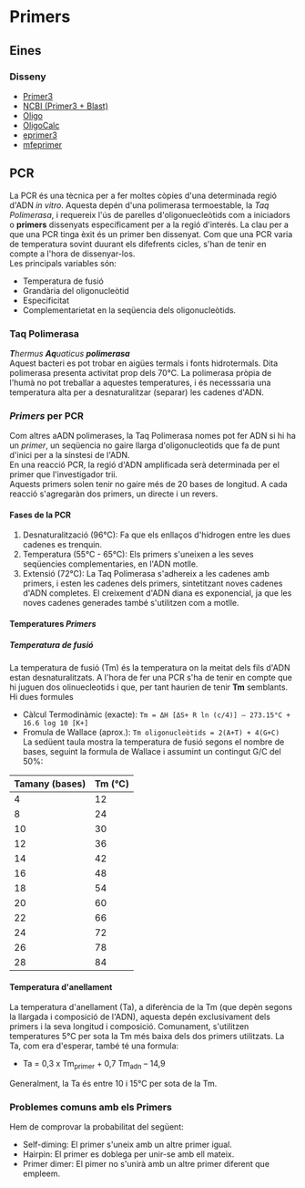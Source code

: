 # Primers
##  Eines
### Disseny
- [Primer3](https://primer3.ut.ee/)
- [NCBI (Primer3 + Blast)](https://www.ncbi.nlm.nih.gov/tools/primer-blast/index.cgi)
- [Oligo](https://eu.idtdna.com/pages/tools/oligoanalyzer)
- [OligoCalc](http://biotools.nubic.northwestern.edu/OligoCalc.html)
- [eprimer3](http://emboss.bioinformatics.nl/cgi-bin/emboss/eprimer3)
- [mfeprimer](https://mfeprimer3.igenetech.com/)
## PCR
La PCR és una tècnica per a fer moltes còpies d'una determinada regió d'ADN _in vitro_.
Aquesta depén d'una polimerasa termoestable, la _Taq Polimerasa_, i requereix l'ús de parelles d'oligonuecleòtids com a iniciadors o **primers** dissenyats específicament per a la regió d'interés.
La clau per a que una PCR tinga èxit és un primer ben dissenyat.
Com que una PCR varia de temperatura sovint duurant els difefrents cicles, s'han de tenir en compte a l'hora de dissenyar-los.
<br>Les principals variables són:

- Temperatura de fusió
- Grandària del oligonucleòtid
- Especificitat
- Complementarietat en la seqüencia dels oligonucleòtids.
### Taq Polimerasa
_**T**hermus **Aq**uaticus **polimerasa**_
<br>Aquest bacteri es pot trobar en aigües termals i fonts hidrotermals. Dita polimerasa presenta activitat prop dels 70°C. La polimerasa pròpia de l'humà no pot treballar a aquestes temperatures, i és necesssaria una temperatura alta per a desnaturalitzar (separar) les cadenes d'ADN.
### _Primers_ per PCR
Com altres aADN polimerases, la Taq Polimerasa nomes pot fer ADN si hi ha un _primer_, un seqüencia no gaire llarga d'oligonucleotids que fa de punt d'inici per a la sínstesi de l'ADN.
<br>En una reacció PCR, la regió d'ADN amplificada serà determinada per el primer que l'investigador trii.
<br>Aquests primers solen tenir no gaire més de 20 bases de longitud. A cada reacció s'agregaràn dos primers, un directe i un revers.
#### Fases de la PCR

1. Desnaturalització (96°C): Fa que els enllaços d'hidrogen entre les dues cadenes es trenquin.
2. Temperatura (55°C - 65°C): Els primers s'uneixen a les seves seqüencies complementaries, en l'ADN motlle.
3. Extensió (72°C): La Taq Polimerasa s'adhereix a les cadenes amb primers, i esten les cadenes dels primers, sintetitzant noves cadenes d'ADN completes.
El creixement d'ADN diana es exponencial, ja que les noves cadenes generades també s'utilitzen com a motlle.

#### Temperatures _Primers_
##### Temperatura de fusió
La temperatura de fusió (Tm) és la temperatura on la meitat dels fils d'ADN estan desnaturalitzats.
A l'hora de fer una PCR s'ha de tenir en compte que hi juguen dos olinuecleotids i que, per tant haurien de tenir **Tm** semblants.
Hi dues formules

- Càlcul Termodinàmic (exacte):
`Tm = ΔH [ΔS+ R ln (c/4)] – 273.15°C + 16.6 log 10 [K+]`
- Fromula de Wallace (aprox.):
`Tm oligonucleòtids = 2(A+T) + 4(G+C)`
<br>La sedüent taula mostra la temperatura de fusió segons el nombre de bases, seguint la formula de Wallace i assumint un contingut G/C del 50%:

| Tamany (bases) | Tm (°C) |
|----------------|---------|
| 4              | 12      |
| 8              | 24      |
| 10             | 30      |
| 12             | 36      |
| 14             | 42      |
| 16             | 48      |
| 18             | 54      |
| 20             | 60      |
| 22             | 66      |
| 24             | 72      |
| 26             | 78      |
| 28             | 84      |


#### Temperatura d'anellament
La temperatura d'anellament (Ta), a diferència de la Tm (que depèn segons la llargada i composició de l'ADN), aquesta depén exclusivament dels primers i la seva longitud i composició.
Comunament, s'utilitzen temperatures 5°C per sota la Tm més baixa dels dos primers utilitzats.
La Ta, com era d'esperar, també té una formula:

- Ta = 0,3 x Tm<sub>primer</sub> + 0,7 Tm<sub>adn</sub> – 14,9

Generalment, la Ta és entre 10 i 15°C per sota de la Tm.

### Problemes comuns amb els Primers
Hem de comprovar la probabilitat del següent:

- Self-diming: El primer s'uneix amb un altre primer igual.
- Hairpin: El primer es doblega per unir-se amb ell mateix.
- Primer dimer: El pimer no s'unirà amb un altre primer diferent que empleem.
